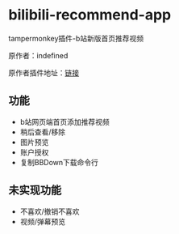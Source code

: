 # bilibili-recommend-app

tampermonkey插件-b站新版首页推荐视频

原作者：indefined

原作者插件地址：[链接](https://greasyfork.org/zh-CN/scripts/368446-bilibili%E7%BD%91%E9%A1%B5%E7%AB%AF%E6%B7%BB%E5%8A%A0app%E9%A6%96%E9%A1%B5%E6%8E%A8%E8%8D%90)

## 功能

- b站网页端首页添加推荐视频
- 稍后查看/移除
- 图片预览
- 账户授权
- 复制BBDown下载命令行

## 未实现功能

- 不喜欢/撤销不喜欢
- 视频/弹幕预览
